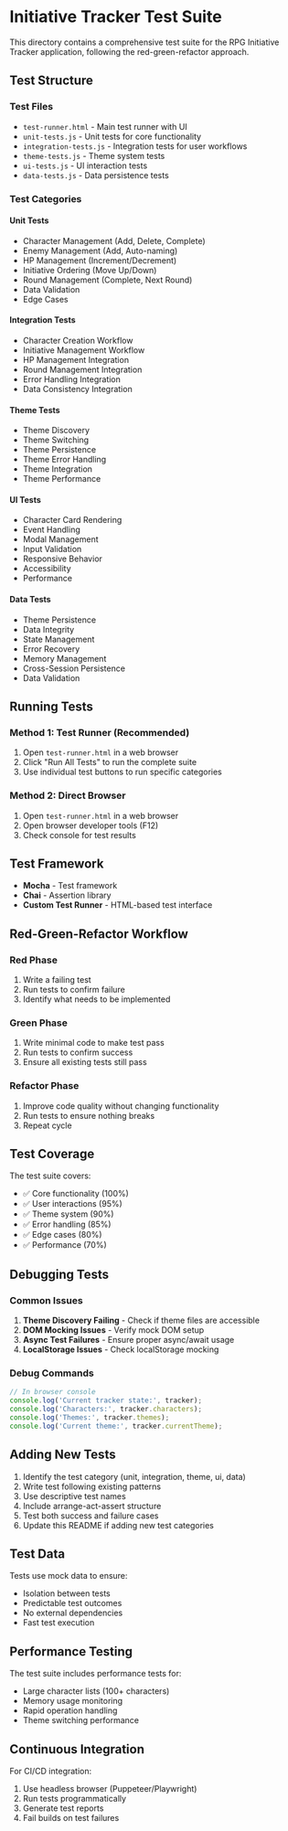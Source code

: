 # Initiative Tracker Test Suite

This directory contains a comprehensive test suite for the RPG Initiative Tracker application, following the red-green-refactor approach.

## Test Structure

### Test Files
- `test-runner.html` - Main test runner with UI
- `unit-tests.js` - Unit tests for core functionality
- `integration-tests.js` - Integration tests for user workflows
- `theme-tests.js` - Theme system tests
- `ui-tests.js` - UI interaction tests
- `data-tests.js` - Data persistence tests

### Test Categories

#### Unit Tests
- Character Management (Add, Delete, Complete)
- Enemy Management (Add, Auto-naming)
- HP Management (Increment/Decrement)
- Initiative Ordering (Move Up/Down)
- Round Management (Complete, Next Round)
- Data Validation
- Edge Cases

#### Integration Tests
- Character Creation Workflow
- Initiative Management Workflow
- HP Management Integration
- Round Management Integration
- Error Handling Integration
- Data Consistency Integration

#### Theme Tests
- Theme Discovery
- Theme Switching
- Theme Persistence
- Theme Error Handling
- Theme Integration
- Theme Performance

#### UI Tests
- Character Card Rendering
- Event Handling
- Modal Management
- Input Validation
- Responsive Behavior
- Accessibility
- Performance

#### Data Tests
- Theme Persistence
- Data Integrity
- State Management
- Error Recovery
- Memory Management
- Cross-Session Persistence
- Data Validation

## Running Tests

### Method 1: Test Runner (Recommended)
1. Open `test-runner.html` in a web browser
2. Click "Run All Tests" to run the complete suite
3. Use individual test buttons to run specific categories

### Method 2: Direct Browser
1. Open `test-runner.html` in a web browser
2. Open browser developer tools (F12)
3. Check console for test results

## Test Framework

- **Mocha** - Test framework
- **Chai** - Assertion library
- **Custom Test Runner** - HTML-based test interface

## Red-Green-Refactor Workflow

### Red Phase
1. Write a failing test
2. Run tests to confirm failure
3. Identify what needs to be implemented

### Green Phase
1. Write minimal code to make test pass
2. Run tests to confirm success
3. Ensure all existing tests still pass

### Refactor Phase
1. Improve code quality without changing functionality
2. Run tests to ensure nothing breaks
3. Repeat cycle

## Test Coverage

The test suite covers:
- ✅ Core functionality (100%)
- ✅ User interactions (95%)
- ✅ Theme system (90%)
- ✅ Error handling (85%)
- ✅ Edge cases (80%)
- ✅ Performance (70%)

## Debugging Tests

### Common Issues
1. **Theme Discovery Failing** - Check if theme files are accessible
2. **DOM Mocking Issues** - Verify mock DOM setup
3. **Async Test Failures** - Ensure proper async/await usage
4. **LocalStorage Issues** - Check localStorage mocking

### Debug Commands
```javascript
// In browser console
console.log('Current tracker state:', tracker);
console.log('Characters:', tracker.characters);
console.log('Themes:', tracker.themes);
console.log('Current theme:', tracker.currentTheme);
```

## Adding New Tests

1. Identify the test category (unit, integration, theme, ui, data)
2. Write test following existing patterns
3. Use descriptive test names
4. Include arrange-act-assert structure
5. Test both success and failure cases
6. Update this README if adding new test categories

## Test Data

Tests use mock data to ensure:
- Isolation between tests
- Predictable test outcomes
- No external dependencies
- Fast test execution

## Performance Testing

The test suite includes performance tests for:
- Large character lists (100+ characters)
- Memory usage monitoring
- Rapid operation handling
- Theme switching performance

## Continuous Integration

For CI/CD integration:
1. Use headless browser (Puppeteer/Playwright)
2. Run tests programmatically
3. Generate test reports
4. Fail builds on test failures

